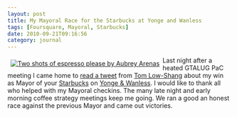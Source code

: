 ```yaml
---
layout: post
title: My Mayoral Race for the Starbucks at Yonge and Wanless
tags: [Foursquare, Mayoral, Starbucks]
date: 2010-09-21T09:16:56
category: journal
---
```


<a href="http://www.flickr.com/photos/aubreyarenas/1400570914/" title="Two shots of espresso please by Aubrey Arenas" style="float:left;margin:.5em;"><img src="http://farm2.static.flickr.com/1422/1400570914_a76b9bf9c9_s_d.jpg" alt="Two shots of espresso please by Aubrey Arenas"></a>

Last night after a heated GTALUG PaC meeting I came home to [read a tweet](http://twitter.com/tomlowshang/status/25067260937) from [Tom Low-Shang](http://twitter.com/tomlowshang) about my win as Mayor of your [Starbucks](http://www.starbucks.ca/en-ca/_Our+Stores/_Store+Locator/StoreLocatorMap.htm?StoreKey=102546) on [Yonge & Wanless](http://foursquare.com/venue/213804). I would like to thank all who helped with my Mayoral checkins. The many late night and early morning coffee strategy meetings keep me going. We ran a good an honest race against the previous Mayor and came out victories.